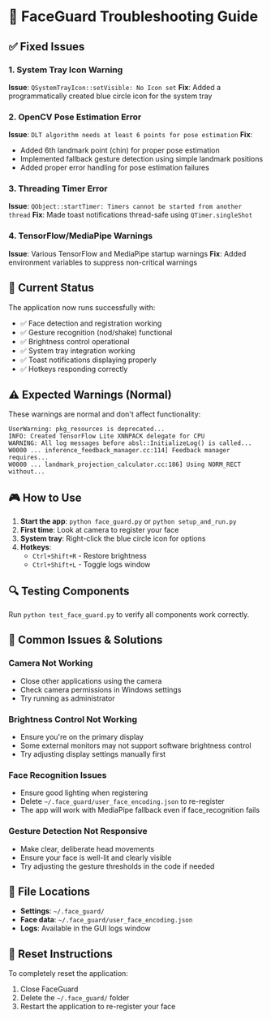 # 🔧 FaceGuard Troubleshooting Guide

## ✅ Fixed Issues

### 1. System Tray Icon Warning
**Issue**: `QSystemTrayIcon::setVisible: No Icon set`
**Fix**: Added a programmatically created blue circle icon for the system tray

### 2. OpenCV Pose Estimation Error
**Issue**: `DLT algorithm needs at least 6 points for pose estimation`
**Fix**: 
- Added 6th landmark point (chin) for proper pose estimation
- Implemented fallback gesture detection using simple landmark positions
- Added proper error handling for pose estimation failures

### 3. Threading Timer Error
**Issue**: `QObject::startTimer: Timers cannot be started from another thread`
**Fix**: Made toast notifications thread-safe using `QTimer.singleShot`

### 4. TensorFlow/MediaPipe Warnings
**Issue**: Various TensorFlow and MediaPipe startup warnings
**Fix**: Added environment variables to suppress non-critical warnings

## 🚀 Current Status

The application now runs successfully with:
- ✅ Face detection and registration working
- ✅ Gesture recognition (nod/shake) functional
- ✅ Brightness control operational
- ✅ System tray integration working
- ✅ Toast notifications displaying properly
- ✅ Hotkeys responding correctly

## ⚠️ Expected Warnings (Normal)

These warnings are normal and don't affect functionality:
```
UserWarning: pkg_resources is deprecated...
INFO: Created TensorFlow Lite XNNPACK delegate for CPU
WARNING: All log messages before absl::InitializeLog() is called...
W0000 ... inference_feedback_manager.cc:114] Feedback manager requires...
W0000 ... landmark_projection_calculator.cc:186] Using NORM_RECT without...
```

## 🎮 How to Use

1. **Start the app**: `python face_guard.py` or `python setup_and_run.py`
2. **First time**: Look at camera to register your face
3. **System tray**: Right-click the blue circle icon for options
4. **Hotkeys**: 
   - `Ctrl+Shift+R` - Restore brightness
   - `Ctrl+Shift+L` - Toggle logs window

## 🔍 Testing Components

Run `python test_face_guard.py` to verify all components work correctly.

## 🐛 Common Issues & Solutions

### Camera Not Working
- Close other applications using the camera
- Check camera permissions in Windows settings
- Try running as administrator

### Brightness Control Not Working
- Ensure you're on the primary display
- Some external monitors may not support software brightness control
- Try adjusting display settings manually first

### Face Recognition Issues
- Ensure good lighting when registering
- Delete `~/.face_guard/user_face_encoding.json` to re-register
- The app will work with MediaPipe fallback even if face_recognition fails

### Gesture Detection Not Responsive
- Make clear, deliberate head movements
- Ensure your face is well-lit and clearly visible
- Try adjusting the gesture thresholds in the code if needed

## 📁 File Locations

- **Settings**: `~/.face_guard/`
- **Face data**: `~/.face_guard/user_face_encoding.json`
- **Logs**: Available in the GUI logs window

## 🔄 Reset Instructions

To completely reset the application:
1. Close FaceGuard
2. Delete the `~/.face_guard/` folder
3. Restart the application to re-register your face